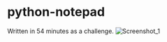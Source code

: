 # python-notepad
Written in 54 minutes as a challenge.
![Screenshot_1](https://user-images.githubusercontent.com/88508824/207410772-f1034ca0-f2c5-4d81-8c54-b18bcf4b0093.png)

